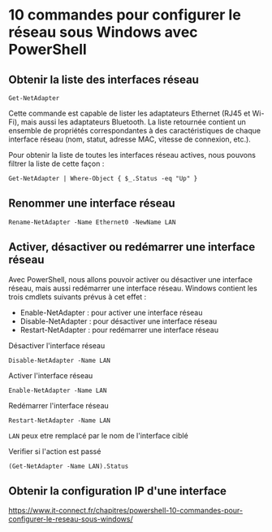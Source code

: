# 10 commandes pour configurer le réseau sous Windows avec PowerShell


## Obtenir la liste des interfaces réseau

```Get-NetAdapter```

Cette commande est capable de lister les adaptateurs Ethernet (RJ45 et Wi-Fi), mais aussi les adaptateurs Bluetooth. La liste retournée contient un ensemble de propriétés correspondantes à des caractéristiques de chaque interface réseau (nom, statut, adresse MAC, vitesse de connexion, etc.).

Pour obtenir la liste de toutes les interfaces réseau actives, nous pouvons filtrer la liste de cette façon :

```Get-NetAdapter | Where-Object { $_.Status -eq "Up" }```


## Renommer une interface réseau

```Rename-NetAdapter -Name Ethernet0 -NewName LAN```

## Activer, désactiver ou redémarrer une interface réseau

Avec PowerShell, nous allons pouvoir activer ou désactiver une interface réseau, mais aussi redémarrer une interface réseau. Windows contient les trois cmdlets suivants prévus à cet effet :

- Enable-NetAdapter : pour activer une interface réseau
- Disable-NetAdapter : pour désactiver une interface réseau
- Restart-NetAdapter : pour redémarrer une interface réseau

Désactiver l'interface réseau

```Disable-NetAdapter -Name LAN```

Activer l'interface réseau

```Enable-NetAdapter -Name LAN```

Redémarrer l'interface réseau

```Restart-NetAdapter -Name LAN```

`LAN` peux etre remplacé par le nom de l'interface ciblé

Verifier si l'action est passé

```(Get-NetAdapter -Name LAN).Status```

## Obtenir la configuration IP d'une interface






https://www.it-connect.fr/chapitres/powershell-10-commandes-pour-configurer-le-reseau-sous-windows/
